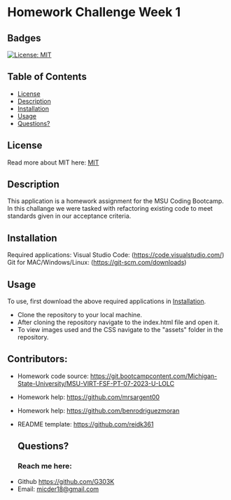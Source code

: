 # Homework Challenge Week 1

## Badges

[![License: MIT](https://img.shields.io/badge/License-MIT-yellow.svg)](https://opensource.org/licenses/MIT)

## Table of Contents

- [License](#license)
- [Description](#description)
- [Installation](#installation)
- [Usage](#usage)
- [Questions?](#questions)

## License

Read more about MIT here:
[MIT](https://opensource.org/licenses/MIT)

## Description

This application is a homework assignment for the MSU Coding Bootcamp.
In this challange we were tasked with refactoring existing code to meet standards given in our acceptance criteria.

## Installation

Required applications:
Visual Studio Code: (https://code.visualstudio.com/)
Git for MAC/Windows/Linux: (https://git-scm.com/downloads)

## Usage

To use, first download the above required applications in [Installation](#installation).

- Clone the repository to your local machine.
- After cloning the repository navigate to the index.html file and open it.
- To view images used and the CSS navigate to the "assets" folder in the repository.

## Contributors:
- Homework code source: https://git.bootcampcontent.com/Michigan-State-University/MSU-VIRT-FSF-PT-07-2023-U-LOLC
- Homework help: https://github.com/mrsargent00
- Homework help: https://github.com/benrodriguezmoran
- README template: https://github.com/reidk361

  ## Questions?

  ### Reach me here:

* Github https://github.com/G303K
* Email: micder18@gmail.com
